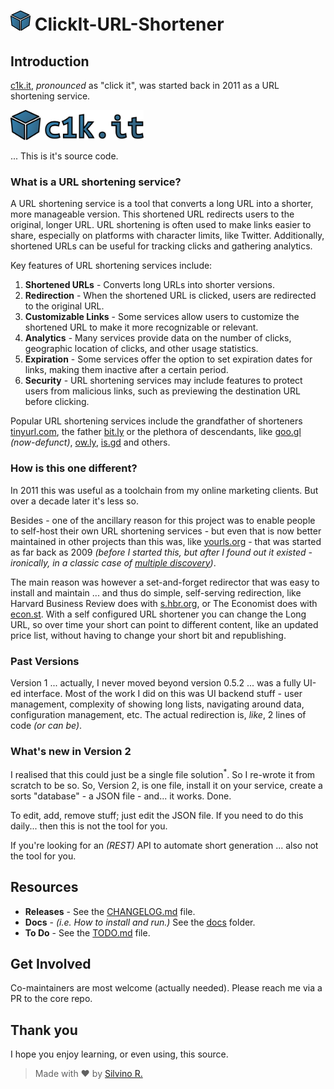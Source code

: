 # <img src="docs/assets/img/icon.min.svg" height="32"> ClickIt-URL-Shortener

## Introduction

[c1k.it](http://c1k.it), *pronounced* as "click it", was started back in 2011 as a URL shortening service.

<img src="docs/assets/img/logo.min.svg" height="48">

... This is it's source code.

### What is a URL shortening service?

A URL shortening service is a tool that converts a long URL into a shorter, more manageable version. This shortened URL redirects users to the original, longer URL. URL shortening is often used to make links easier to share, especially on platforms with character limits, like Twitter. Additionally, shortened URLs can be useful for tracking clicks and gathering analytics.

Key features of URL shortening services include:

1. **Shortened URLs** - Converts long URLs into shorter versions.
2. **Redirection** - When the shortened URL is clicked, users are redirected to the original URL.
3. **Customizable Links** - Some services allow users to customize the shortened URL to make it more recognizable or relevant.
4. **Analytics** - Many services provide data on the number of clicks, geographic location of clicks, and other usage statistics.
5. **Expiration** - Some services offer the option to set expiration dates for links, making them inactive after a certain period.
6. **Security** - URL shortening services may include features to protect users from malicious links, such as previewing the destination URL before clicking.

Popular URL shortening services include the grandfather of shorteners [tinyurl.com](http://tinyurl.com), the father [bit.ly](http://bit.ly) or the plethora of descendants, like [goo.gl](http://goo.gl) *(now-defunct)*, [ow.ly](ttp://ow.ly), [is.gd](http://is.gd) and others.

### How is this one different?

In 2011 this was useful as a toolchain from my online marketing clients.  But over a decade later it's less so.

Besides - one of the ancillary reason for this project was to enable people to self-host their own URL shortening services - but even that is now better maintained in other projects than this was, like [yourls.org](yourls.org/docs) - that was started as far back as 2009 *(before I started this, but after I found out it existed - ironically, in a classic case of [multiple discovery](https://en.wikipedia.org/wiki/multiple_discovery))*.

The main reason was however a set-and-forget redirector that was easy to install and maintain ... and thus do simple, self-serving redirection, like Harvard Business Review does with [s.hbr.org](http://s.hbr.org), or The Economist does with [econ.st](http://econ.st).  With a self configured URL shortener you can  change the Long URL, so over time your short can point to different content, like an updated price list, without having to change your short bit and republishing.

### Past Versions

Version 1 ... actually, I never moved beyond version 0.5.2 ... was a fully UI-ed interface.  Most of the work I did on this was UI backend stuff - user management, complexity of showing long lists, navigating around data, configuration management, etc.  The actual redirection is, *like*, 2 lines of code *(or can be)*.

### What's new in Version 2

I realised that this could just be a single file solution<sup>*</sup>.  So I re-wrote it from scratch to be so.  So, Version 2, is one file, install it on your service, create a sorts "database" - a JSON file - and... it works.  Done.

To edit, add, remove stuff; just edit the JSON file.  If you need to do this daily... then this is not the tool for you.

If you're looking for an *(REST)* API to automate short generation ... also not the tool for you.

## Resources

- **Releases** - See the [CHANGELOG.md](CHANGELOG.md) file.
- **Docs** - *(i.e. How to install and run.)*  See the [docs](docs/README.md) folder.
- **To Do** - See the [TODO.md](TODO.md) file.

## Get Involved

Co-maintainers are most welcome (actually needed).
Please reach me via a PR to the core repo.

## Thank you

I hope you enjoy learning, or even using, this source.

> Made with &#x2665; by [Silvino R.](https://github.com/silvinor)
